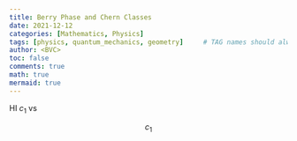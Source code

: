 ```yaml
---
title: Berry Phase and Chern Classes
date: 2021-12-12
categories: [Mathematics, Physics]
tags: [physics, quantum_mechanics, geometry]     # TAG names should always be lowercase
author: <BVC>    
toc: false       
comments: true
math: true
mermaid: true
---
```

HI $c_1$ vs

$$ c_1 $$
